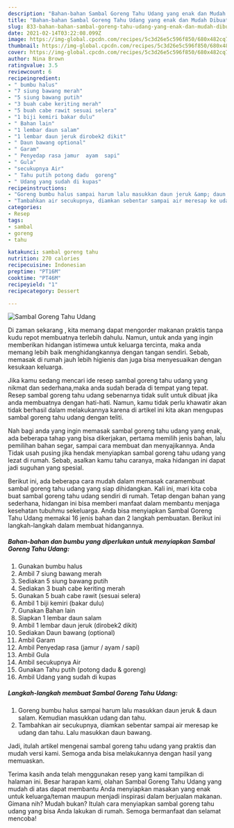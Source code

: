 ```yaml
---
description: "Bahan-bahan Sambal Goreng Tahu Udang yang enak dan Mudah Dibuat"
title: "Bahan-bahan Sambal Goreng Tahu Udang yang enak dan Mudah Dibuat"
slug: 833-bahan-bahan-sambal-goreng-tahu-udang-yang-enak-dan-mudah-dibuat
date: 2021-02-14T03:22:08.099Z
image: https://img-global.cpcdn.com/recipes/5c3d26e5c596f850/680x482cq70/sambal-goreng-tahu-udang-foto-resep-utama.jpg
thumbnail: https://img-global.cpcdn.com/recipes/5c3d26e5c596f850/680x482cq70/sambal-goreng-tahu-udang-foto-resep-utama.jpg
cover: https://img-global.cpcdn.com/recipes/5c3d26e5c596f850/680x482cq70/sambal-goreng-tahu-udang-foto-resep-utama.jpg
author: Nina Brown
ratingvalue: 3.5
reviewcount: 6
recipeingredient:
- " bumbu halus"
- "7 siung bawang merah"
- "5 siung bawang putih"
- "3 buah cabe keriting merah"
- "5 buah cabe rawit sesuai selera"
- "1 biji kemiri bakar dulu"
- " Bahan lain"
- "1 lembar daun salam"
- "1 lembar daun jeruk dirobek2 dikit"
- " Daun bawang optional"
- " Garam"
- " Penyedap rasa jamur  ayam  sapi"
- " Gula"
- "secukupnya Air"
- " Tahu putih potong dadu  goreng"
- " Udang yang sudah di kupas"
recipeinstructions:
- "Goreng bumbu halus sampai harum lalu masukkan daun jeruk &amp; daun salam. Kemudian masukkan udang dan tahu."
- "Tambahkan air secukupnya, diamkan sebentar sampai air meresap ke udang dan tahu. Lalu masukkan daun bawang."
categories:
- Resep
tags:
- sambal
- goreng
- tahu

katakunci: sambal goreng tahu 
nutrition: 270 calories
recipecuisine: Indonesian
preptime: "PT16M"
cooktime: "PT46M"
recipeyield: "1"
recipecategory: Dessert

---
```



![Sambal Goreng Tahu Udang](https://img-global.cpcdn.com/recipes/5c3d26e5c596f850/680x482cq70/sambal-goreng-tahu-udang-foto-resep-utama.jpg)

Di zaman  sekarang , kita memang dapat mengorder makanan praktis tanpa kudu repot membuatnya terlebih dahulu. Namun, untuk anda yang ingin memberikan hidangan istimewa untuk keluarga tercinta, maka anda memang lebih baik menghidangkannya dengan tangan sendiri. Sebab, memasak di rumah jauh lebih higienis dan juga bisa menyesuaikan dengan kesukaan keluarga.

Jika kamu sedang mencari ide resep sambal goreng tahu udang yang nikmat dan sederhana,maka anda sudah berada di tempat yang tepat. Resep sambal goreng tahu udang  sebenarnya tidak sulit untuk dibuat jika anda membuatnya dengan hati-hati. Namun, kamu tidak perlu khawatir akan tidak berhasil dalam melakukannya 
karena di artikel ini kita akan mengupas sambal goreng tahu udang dengan teliti.  



Nah bagi anda yang ingin memasak sambal goreng tahu udang yang enak, ada beberapa tahap yang bisa dikerjakan, pertama memilih jenis bahan, lalu pemilihan bahan segar, sampai cara membuat dan menyajikannya. Anda Tidak usah pusing jika hendak menyiapkan sambal goreng tahu udang yang lezat di rumah. Sebab, asalkan kamu  tahu caranya, maka hidangan ini dapat jadi suguhan yang spesial.

Berikut ini, ada beberapa cara mudah dalam memasak caramembuat sambal goreng tahu udang yang siap dihidangkan. Kali ini, mari kita coba buat sambal goreng tahu udang sendiri di rumah. Tetap dengan bahan yang sederhana, hidangan ini bisa memberi manfaat dalam membantu menjaga kesehatan tubuhmu sekeluarga. Anda bisa menyiapkan Sambal Goreng Tahu Udang memakai 16 jenis bahan dan 2 langkah pembuatan. Berikut ini langkah-langkah dalam membuat hidangannya.

<!--inarticleads1-->

##### Bahan-bahan dan bumbu yang diperlukan untuk menyiapkan Sambal Goreng Tahu Udang:

1. Gunakan  bumbu halus
1. Ambil 7 siung bawang merah
1. Sediakan 5 siung bawang putih
1. Sediakan 3 buah cabe keriting merah
1. Gunakan 5 buah cabe rawit (sesuai selera)
1. Ambil 1 biji kemiri (bakar dulu)
1. Gunakan  Bahan lain
1. Siapkan 1 lembar daun salam
1. Ambil 1 lembar daun jeruk (dirobek2 dikit)
1. Sediakan  Daun bawang (optional)
1. Ambil  Garam
1. Ambil  Penyedap rasa (jamur / ayam / sapi)
1. Ambil  Gula
1. Ambil secukupnya Air
1. Gunakan  Tahu putih (potong dadu &amp; goreng)
1. Ambil  Udang yang sudah di kupas




<!--inarticleads2-->

##### Langkah-langkah membuat Sambal Goreng Tahu Udang:

1. Goreng bumbu halus sampai harum lalu masukkan daun jeruk &amp; daun salam. Kemudian masukkan udang dan tahu.
1. Tambahkan air secukupnya, diamkan sebentar sampai air meresap ke udang dan tahu. Lalu masukkan daun bawang.




Jadi, itulah artikel mengenai  sambal goreng tahu udang  yang praktis dan mudah versi kami. Semoga anda bisa melakukannya dengan hasil yang memuaskan. 

Terima kasih anda telah menggunakan resep yang kami tampilkan di halaman ini. Besar harapan kami, olahan  Sambal Goreng Tahu Udang yang mudah di atas dapat membantu Anda menyiapkan masakan yang enak untuk keluarga/teman maupun menjadi inspirasi dalam berjualan makanan. Gimana nih? Mudah bukan? Itulah cara menyiapkan sambal goreng tahu udang yang bisa Anda lakukan di rumah. Semoga bermanfaat dan selamat mencoba!

